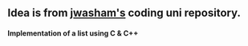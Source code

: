 Idea is from [jwasham's](https://github.com/jwasham/coding-interview-university#arrays) coding uni repository.
---

#### Implementation of a list using C & C++


